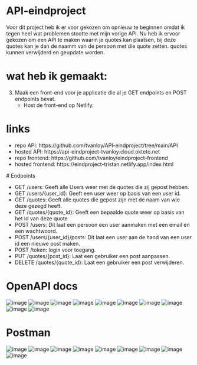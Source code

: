 # API-eindproject
Voor dit project heb ik er voor gekozen om opnieuw te beginnen omdat ik tegen heel wat problemen stootte met mijn vorige API. Nu heb ik ervoor gekozen om een API te maken waarin je quotes kan plaatsen, bij deze quotes kan je dan de naamm van de persoon met die quote zetten. quotes kunnen verwijderd en geupdate worden.
# wat heb ik gemaakt:
3. Maak een front-end voor je applicatie die al je GET endpoints en POST endpoints bevat.
   - Host de front-end op Netlify. 

# links
<ul> 
 <li>repo API: https://github.com/tvanloy/API-eindproject/tree/main/API</li>
  <li>hosted API: https://api-eindproject-tvanloy.cloud.okteto.net</li>
  <li>repo frontend: https://github.com/tvanloy/eindproject-frontend</li>
  <li>hosted frontend: https://eindproject-tristan.netlify.app/index.html</li>
</ul>
# Endpoints
<ul> 
   <li>GET /users: Geeft alle Users weer met de quotes die zij gepost hebben.</li>
   <li>GET /users/{user_id}: Geeft een user weer op basis van een user id.</li>
   <li>GET /quotes: Geeft alle quotes die gepost zijn met de naam van wie deze gezegd heeft.</li>
   <li>GET /quotes/{quote_id}: Geeft een bepaalde quote weer op basis van het id van deze quote </li>
   <li>POST /users: Dit laat een persoon een user aanmaken met een email en een wachtwoord.</li>
   <li>POST /users/{user_id}/posts: Dit laat een user aan de hand van een user id een nieuwe post maken.</li>
   <li>POST /token: login voor toegang.</li>
   <li>PUT /quotes/{post_id}: Laat een gebruiker een post aanpassen.</li>
   <li>DELETE /quotes/{quote_id}: Laat een gebruiker een post verwijderen.</li>
</ul>


# OpenAPI docs
![image](https://user-images.githubusercontent.com/91123059/211206414-5672db66-777f-4546-908a-e65f5ebdc02a.png)
![image](https://user-images.githubusercontent.com/91123059/211206458-0ed6dd85-b63b-4f78-b720-a3b184a65cd0.png)
![image](https://user-images.githubusercontent.com/91123059/211206474-08e0a656-f33e-4f54-a5ae-a7ea3fb81134.png)
![image](https://user-images.githubusercontent.com/91123059/211206490-bdfba969-ad77-4f01-a334-b62b4501fb9f.png)
![image](https://user-images.githubusercontent.com/91123059/211206514-77ca8e1a-f5c6-4d56-ad78-ef808f7cde75.png)
![image](https://user-images.githubusercontent.com/91123059/211206525-c9aeebcf-49a3-4769-9538-3ddf62d8cd75.png)
![image](https://user-images.githubusercontent.com/91123059/211206537-48804871-f50a-4a27-a083-bf932b11a8be.png)
![image](https://user-images.githubusercontent.com/91123059/211206546-0794e184-c4e0-49cc-b6ef-36024a3cea41.png)
![image](https://user-images.githubusercontent.com/91123059/211206559-673762f9-6229-41ba-af9d-dc462a020b48.png)
![image](https://user-images.githubusercontent.com/91123059/211206570-91c7d72f-0a53-465d-81d7-b6484ea5acd9.png)

# Postman
![image](https://user-images.githubusercontent.com/91123059/211215634-8bbb8152-e360-4d24-9cf0-3c834e45f543.png)
![image](https://user-images.githubusercontent.com/91123059/211216389-75f0354e-8037-4092-9eee-42c1c6a8fa81.png)
![image](https://user-images.githubusercontent.com/91123059/211216451-574694e8-03f0-4411-a51f-77e824513761.png)
![image](https://user-images.githubusercontent.com/91123059/211220740-210e99fc-6639-43b2-94ac-f149bed2a5b8.png)
![image](https://user-images.githubusercontent.com/91123059/211220805-70ac638e-cb48-40cb-9212-13065ec2c306.png)
![image](https://user-images.githubusercontent.com/91123059/211220826-a950fed9-4335-4ea3-a9ae-9d99eccb2a81.png)
![image](https://user-images.githubusercontent.com/91123059/211220852-444a2019-9526-450b-ae38-66ac0fb9c8fb.png)
![image](https://user-images.githubusercontent.com/91123059/211220935-d17b9197-1d3d-4a47-aa36-88ed94ffd935.png)
![image](https://user-images.githubusercontent.com/91123059/211220942-5dc9a910-1d0a-4291-840b-b71ed6e0cb34.png)



